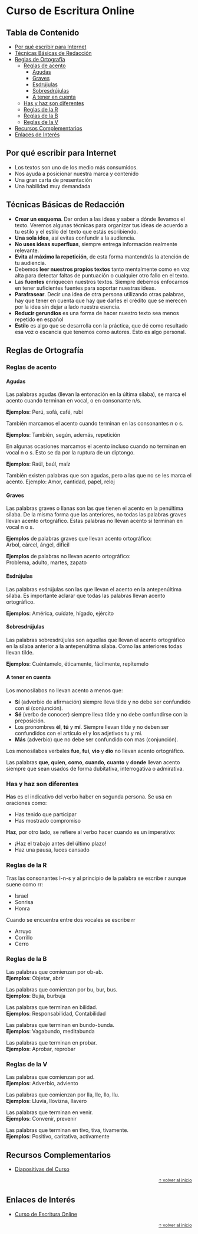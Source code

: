 # Curso de Escritura Online<!-- omit in toc -->

## Tabla de Contenido<!-- omit in toc -->
- [Por qué escribir para Internet](#por-qué-escribir-para-internet)
- [Técnicas Básicas de Redacción](#técnicas-básicas-de-redacción)
- [Reglas de Ortografía](#reglas-de-ortografía)
  - [Reglas de acento](#reglas-de-acento)
    - [Agudas](#agudas)
    - [Graves](#graves)
    - [Esdrújulas](#esdrújulas)
    - [Sobresdrújulas](#sobresdrújulas)
    - [A tener en cuenta](#a-tener-en-cuenta)
  - [Has y haz son diferentes](#has-y-haz-son-diferentes)
  - [Reglas de la R](#reglas-de-la-r)
  - [Reglas de la B](#reglas-de-la-b)
  - [Reglas de la V](#reglas-de-la-v)
- [Recursos Complementarios](#recursos-complementarios)
- [Enlaces de Interés](#enlaces-de-interés)

## Por qué escribir para Internet

* Los textos son uno de los medio más consumidos.
* Nos ayuda a posicionar nuestra marca y contenido
* Una gran carta de presentación
* Una habilidad muy demandada

## Técnicas Básicas de Redacción

* **Crear un esquema**. Dar orden a las ideas y saber a dónde llevamos el texto. Veremos algunas técnicas para organizar tus ideas de acuerdo a tu estilo y el estilo del texto que estás escribiendo.
* **Una sola idea**, así evitas confundir a la audiencia.
* **No uses ideas superfluas**, siempre entrega información realmente relevante.
* **Evita al máximo la repetición**, de esta forma mantendrás la atención de tu audiencia.
* Debemos **leer nuestros propios textos** tanto mentalmente como en voz alta para detectar faltas de puntuación o cualquier otro fallo en el texto.
* Las **fuentes** enriquecen nuestros textos. Siempre debemos enfocarnos en tener suficientes fuentes para soportar nuestras ideas.
* **Parafrasear**. Decir una idea de otra persona utilizando otras palabras, hay que tener en cuenta que hay que darles el crédito que se merecen por la idea sin dejar a lado nuestra esencia.
* **Reducir gerundios** es una forma de hacer nuestro texto sea menos repetido en español
* **Estilo** es algo que se desarrolla con la práctica, que dé como resultado esa voz o escancia que tenemos como autores. Esto es algo personal.

## Reglas de Ortografía

### Reglas de acento

#### Agudas

Las palabras agudas (llevan la entonación en la última sílaba), se marca el acento cuando terminan en vocal, o en consonante n/s. 

**Ejemplos**: Perú, sofá, café, rubí

También marcamos el acento cuando terminan en las consonantes n o s. 

**Ejemplos**: También, según, además, repetición

En algunas ocasiones marcamos el acento incluso cuando no terminan en vocal n o s. Esto se da por la ruptura de un diptongo.

**Ejemplos**: Raúl, baúl, maíz

También existen palabras que son agudas, pero a las que no se les marca el acento.
Ejemplo: Amor, cantidad, papel, reloj

#### Graves

Las palabras graves o llanas son las que tienen el acento en la penúltima sílaba. De la misma forma que las anteriores, no todas las palabras graves llevan acento ortográfico. Estas palabras no llevan acento si terminan en vocal n o s.

**Ejemplos** de palabras graves que llevan acento ortográfico:  
Árbol, cárcel, ángel, difícil

**Ejemplos** de palabras no llevan acento ortográfico:  
Problema, adulto, martes, zapato

#### Esdrújulas

Las palabras esdrújulas son las que llevan el acento en la antepenúltima sílaba. Es importante aclarar que todas las palabras llevan acento ortográfico.

**Ejemplos**: América, cuídate, hígado, ejército

#### Sobresdrújulas

Las palabras sobresdrújulas son aquellas que llevan el acento ortográfico en la sílaba anterior a la antepenúltima sílaba. Como las anteriores todas llevan tilde.

**Ejemplos**: Cuéntamelo, éticamente, fácilmente, repítemelo

#### A tener en cuenta

Los monosílabos no llevan acento a menos que:
* **Sí** (adverbio de afirmación) siempre lleva tilde y no debe ser confundido con si (conjunción).
* **Sé** (verbo de conocer) siempre lleva tilde y no debe confundirse con la preposición.
* Los pronombres **él**, **tú** y **mí**. Siempre llevan tilde y no deben ser confundidos con el artículo el y los adjetivos tu y mi.
* **Más** (adverbio) que no debe ser confundido con mas (conjunción).

Los monosílabos verbales **fue**, **fui**, **vio** y **dio** no llevan acento ortográfico.

Las palabras **que**, **quien**, **como**, **cuando**, **cuanto** y **donde** llevan acento siempre que sean usados de forma dubitativa, interrogativa o admirativa.

### Has y haz son diferentes

**Has** es el indicativo del verbo haber en segunda persona. Se usa en oraciones como:
* Has tenido que participar
* Has mostrado compromiso

**Haz**, por otro lado, se refiere al verbo hacer cuando es un imperativo:
* ¡Haz el trabajo antes del último plazo!
* Haz una pausa, luces cansado

### Reglas de la R

Tras las consonantes l-n-s y al principio de la palabra se escribe r aunque suene como rr:
* Israel
* Sonrisa
* Honra

Cuando se encuentra entre dos vocales se escribe rr
* Arruyo
* Corrillo
* Cerro

### Reglas de la B

Las palabras que comienzan por ob-ab.  
**Ejemplos**: Objetar, abrir

Las palabras que comienzan por bu, bur, bus.  
**Ejemplos**: Bujía, burbuja

Las palabras que terminan en bilidad.  
**Ejemplos**: Responsabilidad, Contabilidad

Las palabras que terminan en bundo-bunda.  
**Ejemplos**: Vagabundo, meditabunda

Las palabras que terminan en probar.  
**Ejemplos**: Aprobar, reprobar

### Reglas de la V

Las palabras que comienzan por ad.  
**Ejemplos**: Adverbio, adviento

Las palabras que comienzan por lla, lle, llo, llu.  
**Ejemplos**: Lluvia, llovizna, llavero

Las palabras que terminan en venir.  
**Ejemplos**: Convenir, prevenir

Las palabras que terminan en tivo, tiva, tivamente.  
**Ejemplos**: Positivo, caritativa, activamente

## Recursos Complementarios
* [Diapositivas del Curso](docs/curso-de-escritura-online.pdf)

<div align="right">
  <small><a href="#tabla-de-contenido">🡡 volver al inicio</a></small>
</div>

## Enlaces de Interés
* [Curso de Escritura Online](https://platzi.com/clases/escritura)

<div align="right">
  <small><a href="#tabla-de-contenido">🡡 volver al inicio</a></small>
</div>
